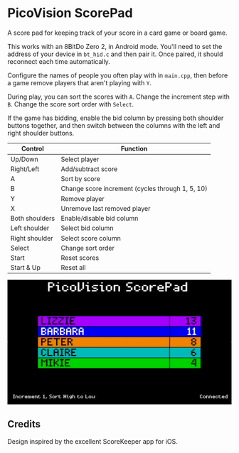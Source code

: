 # PicoVision ScorePad

A score pad for keeping track of your score in a card game or board game.

This works with an 8BitDo Zero 2, in Android mode.  You'll need to set the address of your device in `bt_hid.c` and then pair it.  Once paired, it should reconnect each time automatically.

Configure the names of people you often play with in `main.cpp`, then before a game remove players that aren't playing with `Y`.

During play, you can sort the scores with `A`.  Change the increment step with `B`.  Change the score sort order with `Select`.

If the game has bidding, enable the bid column by pressing both shoulder buttons together, and then switch between the columns with the left and right shoulder buttons.

| Control    | Function |
| -------    | -------- |
| Up/Down    | Select player |
| Right/Left | Add/subtract score |
| A | Sort by score |
| B | Change score increment (cycles through 1, 5, 10) |
| Y | Remove player |
| X | Unremove last removed player |
| Both shoulders | Enable/disable bid column |
| Left shoulder  | Select bid column |
| Right shoulder | Select score column |
| Select | Change sort order |
| Start | Reset scores |
| Start & Up | Reset all |

![Screenshot](scorepad.png)

## Credits

Design inspired by the excellent ScoreKeeper app for iOS.

